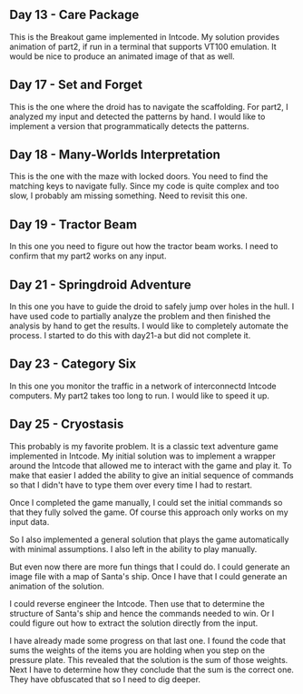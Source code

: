 ## Day 13 - Care Package
This is the Breakout game implemented in Intcode.  My solution provides animation of part2, if run in a terminal that supports VT100 emulation.  It would be nice to produce an animated image of that as well.
## Day 17 - Set and Forget
This is the one where the droid has to navigate the scaffolding. For part2, I analyzed my input and detected the patterns by hand.  I would like to implement a version that programmatically detects the patterns.
## Day 18 - Many-Worlds Interpretation
This is the one with the maze with locked doors.  You need to find the matching keys to navigate fully.  Since my code is quite complex and too slow, I probably am missing something.  Need to revisit this one.
## Day 19 - Tractor Beam
In this one you need to figure out how the tractor beam works.  I need to confirm that my part2 works on any input.
## Day 21 - Springdroid Adventure
In this one you have to guide the droid to safely jump over holes in the hull.  I have used code to partially analyze the problem and then finished the analysis by hand to get the results.  I would like to completely automate the process.  I started to do this with day21-a but did not complete it.
## Day 23 - Category Six
In this one you monitor the traffic in a network of interconnectd Intcode computers.  My part2 takes too long to run.  I would like to speed it up.
## Day 25 - Cryostasis
This probably is my favorite problem.  It is a classic text adventure game implemented in Intcode.  My initial solution was to implement a wrapper around the Intcode that allowed me to interact with the game and play it.  To make that easier I added the ability to give an initial sequence of commands so that I didn't have to type them over every time I had to restart.

Once I completed the game manually, I could set the initial commands so that they fully solved the game.  Of course this approach only works on my input data.

So I also implemented a general solution that plays the game automatically with minimal assumptions.  I also left in the ability to play manually.

But even now there are more fun things that I could do.  I could generate an image file with a map of Santa's ship.  Once I have that I could generate an animation of the solution.

I could reverse engineer the Intcode.  Then use that to determine the structure of Santa's ship and hence the commands needed to win. Or I could figure out how to extract the solution directly from the input.

I have already made some progress on that last one.  I found the code that sums the weights of the items you are holding when you step on the pressure plate.  This revealed that the solution is the sum of those weights.  Next I have to determine how they conclude that the sum is the correct one.  They have obfuscated that so I need to dig deeper.